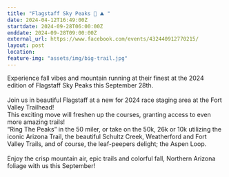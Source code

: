 ```yaml
---
title: "Flagstaff Sky Peaks 🍂 ⛰️ "
date: 2024-04-12T16:49:00Z
startdate: 2024-09-28T06:00:00Z
enddate: 2024-09-28T09:00:00Z
external_url: https://www.facebook.com/events/432440912770215/
layout: post
location: 
feature-img: "assets/img/big-trail.jpg"
---
```


Experience fall vibes and mountain running at their finest at the 2024 edition of Flagstaff Sky Peaks this September 28th. <br>
  <br>
  Join us in beautiful Flagstaff at a new for 2024 race staging area at the Fort Valley Trailhead! <br>
  This exciting move will freshen up the courses, granting access to even more amazing trails! <br>
  “Ring The Peaks” in the 50 miler, or take on the 50k, 26k or 10k utilizing the iconic Arizona Trail, the beautiful Schultz Creek, Weatherford and Fort Valley Trails, and of course, the leaf-peepers delight; the Aspen Loop. <br>
  <br>
  Enjoy the crisp mountain air, epic trails and colorful fall, Northern Arizona foliage with us this September! <br>
  <br>
  <br>
  
